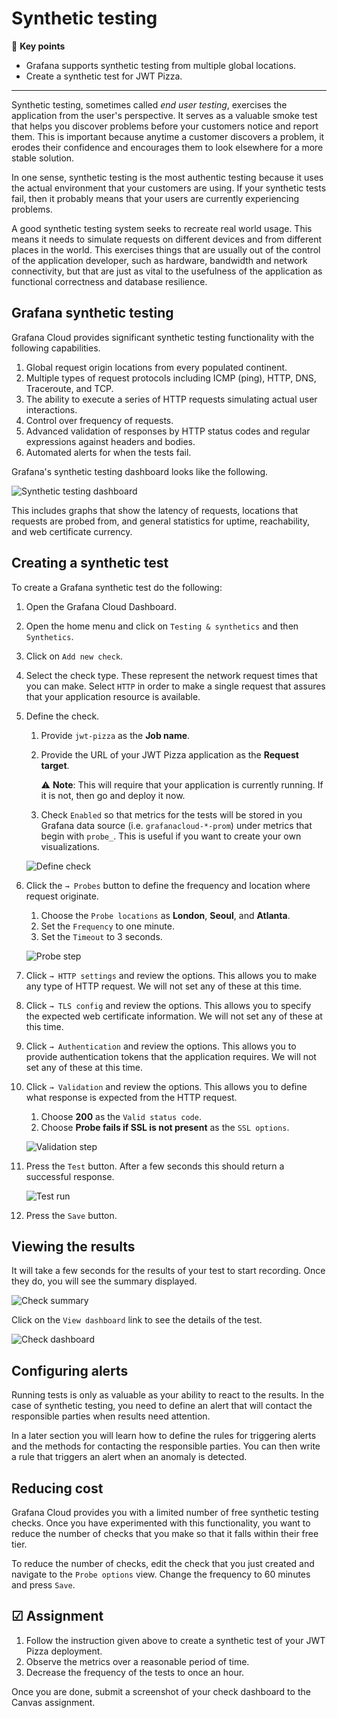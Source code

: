 # Synthetic testing

🔑 **Key points**

- Grafana supports synthetic testing from multiple global locations.
- Create a synthetic test for JWT Pizza.

---

Synthetic testing, sometimes called _end user testing_, exercises the application from the user's perspective. It serves as a valuable smoke test that helps you discover problems before your customers notice and report them. This is important because anytime a customer discovers a problem, it erodes their confidence and encourages them to look elsewhere for a more stable solution.

In one sense, synthetic testing is the most authentic testing because it uses the actual environment that your customers are using. If your synthetic tests fail, then it probably means that your users are currently experiencing problems.

A good synthetic testing system seeks to recreate real world usage. This means it needs to simulate requests on different devices and from different places in the world. This exercises things that are usually out of the control of the application developer, such as hardware, bandwidth and network connectivity, but that are just as vital to the usefulness of the application as functional correctness and database resilience.

## Grafana synthetic testing

Grafana Cloud provides significant synthetic testing functionality with the following capabilities.

1. Global request origin locations from every populated continent.
1. Multiple types of request protocols including ICMP (ping), HTTP, DNS, Traceroute, and TCP.
1. The ability to execute a series of HTTP requests simulating actual user interactions.
1. Control over frequency of requests.
1. Advanced validation of responses by HTTP status codes and regular expressions against headers and bodies.
1. Automated alerts for when the tests fail.

Grafana's synthetic testing dashboard looks like the following.

![Synthetic testing dashboard](syntheticTestingDashboard.png)

This includes graphs that show the latency of requests, locations that requests are probed from, and general statistics for uptime, reachability, and web certificate currency.

## Creating a synthetic test

To create a Grafana synthetic test do the following:

1. Open the Grafana Cloud Dashboard.
1. Open the home menu and click on `Testing & synthetics` and then `Synthetics`.
1. Click on `Add new check`.
1. Select the check type. These represent the network request times that you can make. Select `HTTP` in order to make a single request that assures that your application resource is available.
1. Define the check.

   1. Provide `jwt-pizza` as the **Job name**.
   1. Provide the URL of your JWT Pizza application as the **Request target**.

      ⚠️ **Note**: This will require that your application is currently running. If it is not, then go and deploy it now.

   1. Check `Enabled` so that metrics for the tests will be stored in you Grafana data source (i.e. `grafanacloud-*-prom`) under metrics that begin with `probe_`. This is useful if you want to create your own visualizations.

   ![Define check](defineCheck.png)

1. Click the `→ Probes` button to define the frequency and location where request originate.

   1. Choose the `Probe locations` as **London**, **Seoul**, and **Atlanta**.
   1. Set the `Frequency` to one minute.
   1. Set the `Timeout` to 3 seconds.

   ![Probe step](probeStep.png)

1. Click `→ HTTP settings` and review the options. This allows you to make any type of HTTP request. We will not set any of these at this time.
1. Click `→ TLS config` and review the options. This allows you to specify the expected web certificate information. We will not set any of these at this time.
1. Click `→ Authentication` and review the options. This allows you to provide authentication tokens that the application requires. We will not set any of these at this time.
1. Click `→ Validation` and review the options. This allows you to define what response is expected from the HTTP request.

   1. Choose **200** as the `Valid status code`.
   1. Choose **Probe fails if SSL is not present** as the `SSL options`.

   ![Validation step](validationStep.png)

1. Press the `Test` button. After a few seconds this should return a successful response.

   ![Test run](testRun.png)

1. Press the `Save` button.

## Viewing the results

It will take a few seconds for the results of your test to start recording. Once they do, you will see the summary displayed.

![Check summary](checkSummary.png)

Click on the `View dashboard` link to see the details of the test.

![Check dashboard](checkDashboard.png)

## Configuring alerts

Running tests is only as valuable as your ability to react to the results. In the case of synthetic testing, you need to define an alert that will contact the responsible parties when results need attention.

In a later section you will learn how to define the rules for triggering alerts and the methods for contacting the responsible parties. You can then write a rule that triggers an alert when an anomaly is detected.

## Reducing cost

Grafana Cloud provides you with a limited number of free synthetic testing checks. Once you have experimented with this functionality, you want to reduce the number of checks that you make so that it falls within their free tier.

To reduce the number of checks, edit the check that you just created and navigate to the `Probe options` view. Change the frequency to 60 minutes and press `Save`.

## ☑ Assignment

1. Follow the instruction given above to create a synthetic test of your JWT Pizza deployment.
1. Observe the metrics over a reasonable period of time.
1. Decrease the frequency of the tests to once an hour.

Once you are done, submit a screenshot of your check dashboard to the Canvas assignment.
